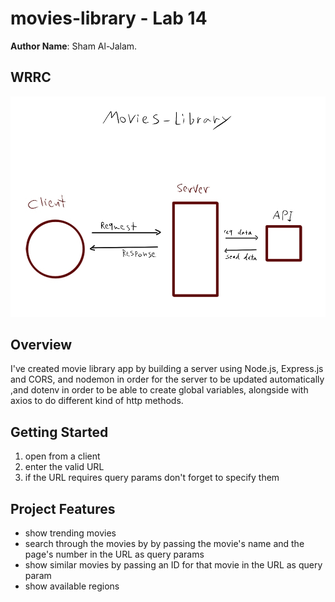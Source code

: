 # movies-library - Lab 14

**Author Name**: Sham Al-Jalam.

## WRRC
![](WRRClab14.jpg)

## Overview
I've created movie library app by building a server using Node.js, Express.js and CORS, and nodemon in order for the server to be updated automatically ,and dotenv in order to be able to create global variables, alongside with axios to do different kind of http methods.
## Getting Started
1. open from a client
2. enter the valid URL
3. if the URL requires query params don't forget to specify them

## Project Features
* show trending movies
* search through the movies by by passing the movie's name and the page's number in the URL as query params
* show similar movies by passing an ID for that movie in the URL as query param
* show available regions